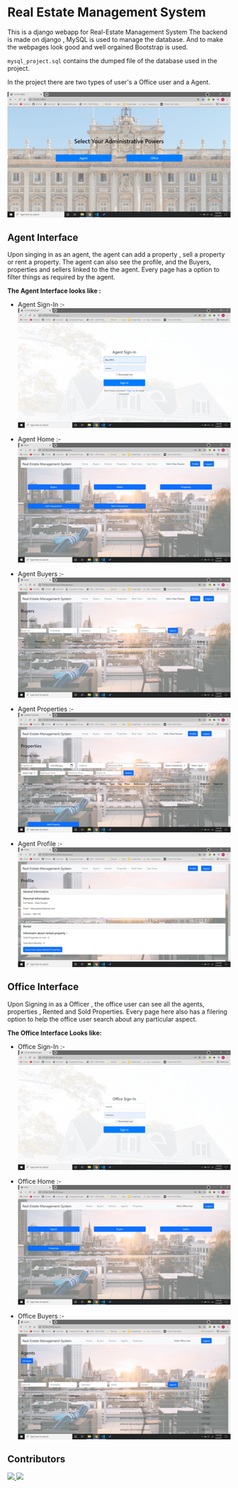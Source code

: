 # Real Estate Management System


This is a django webapp for Real-Estate Management System
The backend is made on django , MySQL is used to manage the database. And to make the webpages look good and well orgained Bootstrap is used.

`mysql_project.sql` contains the dumped file of the database used in the project. 


In the project there are two types of user's a Office user and a Agent.

![Alt text]( ./pictures/Select.png "select administrative powers")


## Agent Interface
Upon singing in as an agent, the agent can add a property , sell a property or rent a property. The agent can also see the profile, and the Buyers, properties and sellers linked to the the agent. Every page has a option to filter things as required by the agent.

**The Agent Interface looks like :**

- Agent Sign-In :- ![Alt text]( ./pictures/Agent-SignIn.png "sign in page of agent")

- Agent Home :- ![Alt text]( ./pictures/Agent-Home.png "home page of agent")

- Agent Buyers :- ![Alt text]( ./pictures/Agent-Buyers.png "buyers page of agent")

- Agent Properties :- ![Alt text]( ./pictures/Agent-Properties.png "properties page of agent")

- Agent Profile :- ![Alt text]( ./pictures/Agent-Profile.png "profile page of agent")


## Office Interface
Upon Signing in as a Officer , the office user can see all the agents, properties , Rented and Sold Properties. Every page here also has a filering option to help the office user search about any particular aspect.

**The Office Interface Looks like:**

- Office Sign-In :- ![Alt text]( ./pictures/Office-SignIn.png "sign in page of office user")

- Office Home :- ![Alt text]( ./pictures/Office-Home.png "Home page of office user")

- Office Buyers :- ![Alt text]( ./pictures/Office-Agents.png "Agents page of office user")

## Contributors
<a href="https://github.com/manan2110/Real-Estate-Management/graphs/contributors">
  <img src="https://contrib.rocks/image?repo=manan2110/Real-Estate-Management" />
    <img src="https://avatars.githubusercontent.com/u/63923966?s=40&v=4" />
</a>
